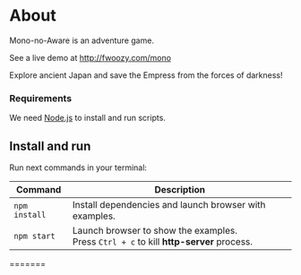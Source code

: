 # About

Mono-no-Aware is an adventure game.

See a live demo at http://fwoozy.com/mono

Explore ancient Japan and save the Empress from the forces of darkness!

### Requirements

We need [Node.js](https://nodejs.org) to install and run scripts.

## Install and run

Run next commands in your terminal:

| Command | Description |
|---------|-------------|
| `npm install` | Install dependencies and launch browser with examples.|
| `npm start` | Launch browser to show the examples. <br> Press `Ctrl + c` to kill **http-server** process. |
=======
